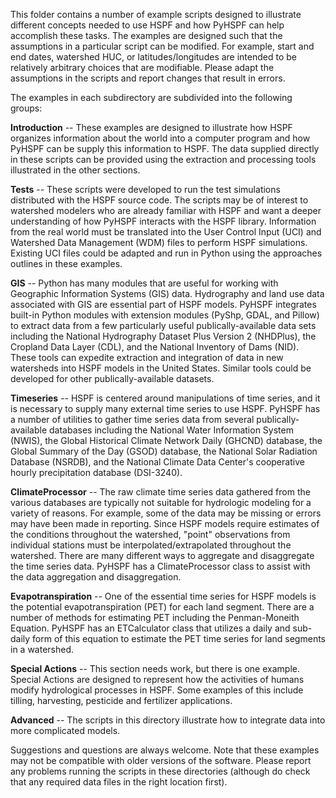 This folder contains a number of example scripts designed to illustrate different concepts needed to use HSPF and how PyHSPF can help accomplish these tasks. The examples are designed such that the assumptions in a particular script can be modified. For example, start and end dates, watershed HUC, or latitudes/longitudes are intended to be relatively arbitrary choices that are modifiable. Please adapt the assumptions in the scripts and report changes that result in errors. 

The examples in each subdirectory are subdivided into the following groups:

**Introduction** -- These examples are designed to illustrate how HSPF organizes information about the world into a computer program and how PyHSPF can be supply this information to HSPF. The data supplied directly in these scripts can be provided using the extraction and processing tools illustrated in the other sections.

**Tests** -- These scripts were developed to run the test simulations distributed with the HSPF source code. The scripts may be of interest to watershed modelers who are already familiar with HSPF and want a deeper understanding of how PyHSPF interacts with the HSPF library. Information from the real world must be translated into the User Control Input (UCI) and Watershed Data Management (WDM) files to perform HSPF simulations. Existing UCI files could be adapted and run in Python using the approaches outlines in these examples. 

**GIS** -- Python has many modules that are useful for working with Geographic Information Systems (GIS) data. Hydrography and land use data associated with GIS are essential part of HSPF models. PyHSPF integrates built-in Python modules with extension modules (PyShp, GDAL, and Pillow) to extract data from a few particularly useful publically-available data sets including the National Hydrography Dataset Plus Version 2 (NHDPlus), the Cropland Data Layer (CDL), and the National Inventory of Dams (NID). These tools can expedite extraction and integration of data in new watersheds into HSPF models in the United States. Similar tools could be developed for other publically-available datasets.

**Timeseries** -- HSPF is centered around manipulations of time series, and it is necessary to supply many external time series to use HSPF. PyHSPF has a number of utilities to gather time series data from several publically-available databases including the National Water Information System (NWIS), the Global Historical Climate Network Daily (GHCND) database, the Global Summary of the Day (GSOD) database, the National Solar Radiation Database (NSRDB), and the National Climate Data Center's cooperative hourly precipitation database (DSI-3240). 

**ClimateProcessor** -- The raw climate time series data gathered from the various databases are typically not suitable for hydrologic modeling for a variety of reasons. For example, some of the data may be missing or errors may have been made in reporting. Since HSPF models require estimates of the conditions throughout the watershed, "point" observations from individual stations must be interpolated/extrapolated throughout the watershed. There are many different ways to aggregate and disaggregate the time series data. PyHSPF has a ClimateProcessor class to assist with the data aggregation and disaggregation. 

**Evapotranspiration** -- One of the essential time series for HSPF models is the potential evapotranspiration (PET) for each land segment. There are a number of methods for estimating PET including the Penman-Moneith Equation. PyHSPF has an ETCalculator class that utilizes a daily and sub-daily form of this equation to estimate the PET time series for land segments in a watershed.

**Special Actions** -- This section needs work, but there is one example. Special Actions are designed to represent how the activities of humans modify hydrological processes in HSPF. Some examples of this include tilling, harvesting, pesticide and fertilizer applications.

**Advanced** -- The scripts in this directory illustrate how to integrate data into more complicated models.

Suggestions and questions are always welcome. Note that these examples may not be compatible with older versions of the software. Please report any problems running the scripts in these directories (although do check that any required data files in the right location first).
